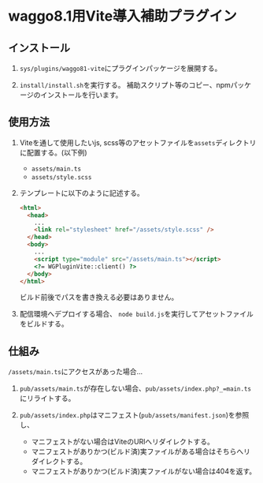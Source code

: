 # waggo8.1用Vite導入補助プラグイン


## インストール

1. `sys/plugins/waggo81-vite`にプラグインパッケージを展開する。

2. `install/install.sh`を実行する。
   補助スクリプト等のコピー、npmパッケージのインストールを行います。


## 使用方法

1. Viteを通して使用したいjs, scss等のアセットファイルを`assets`ディレクトリに配置する。(以下例)
     - `assets/main.ts`
     - `assets/style.scss`

2. テンプレートに以下のように記述する。
   ```html
   <html>
     <head>
       ...
       <link rel="stylesheet" href="/assets/style.scss" />
     </head>
     <body>
       ...
       <script type="module" src="/assets/main.ts"></script>
       <?= WGPluginVite::client() ?>
     </body>
   </html> 
   ```
   ビルド前後でパスを書き換える必要はありません。

3. 配信環境へデプロイする場合、 `node build.js`を実行してアセットファイルをビルドする。


## 仕組み

`/assets/main.ts`にアクセスがあった場合...

1. `pub/assets/main.ts`が存在しない場合、`pub/assets/index.php?_=main.ts`にリライトする。

2. `pub/assets/index.php`はマニフェスト(`pub/assets/manifest.json`)を参照し、
   - マニフェストがない場合はViteのURlへリダイレクトする。
   - マニフェストがありかつ(ビルド済)実ファイルがある場合はそちらへリダイレクトする。
   - マニフェストがありかつ(ビルド済)実ファイルがない場合は404を返す。
